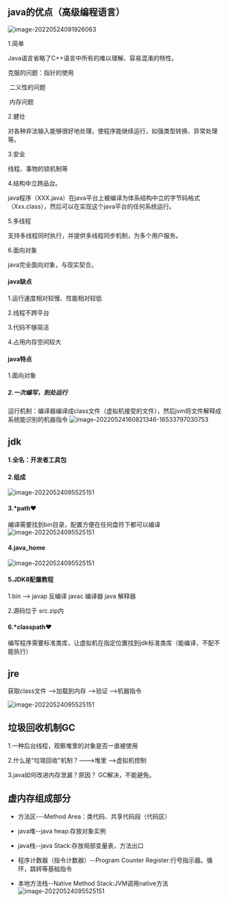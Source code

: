## java的优点（高级编程语言）

![image-20220524091926063](https://user-images.githubusercontent.com/107198282/180995043-828b4d7b-47de-4e5d-801f-46276d111129.png)


1.简单

Java语言省略了C++语言中所有的难以理解、容易混淆的特性。

克服的问题：指针的使用

​                       二义性的问题

​                       内存问题

2.健壮

对各种非法输入能够很好地处理，使程序能继续运行，如强类型转换、异常处理等。

3.安全

线程、事物的锁机制等

4.结构中立跨品台。

java程序（XXX.java）在java平台上被编译为体系结构中立的字节码格式（Xxx.class），然后可以在实现这个java平台的任何系统运行。

5.多线程

支持多线程同时执行，并提供多线程同步机制，为多个用户服务。

6.面向对象

java完全面向对象，与现实契合。





#### java缺点

1.运行速度相对较慢、性能相对较低

2.线程不跨平台

3.代码不够简洁

4.占用内存空间较大



#### java特点

1.面向对象

##### 2.一次编写，到处运行

运行机制：编译器编译成class文件（虚拟机接受的文件），然后jvm将文件解释成系统能识别的机器指令
![image-20220524160821346-16533797030753](https://user-images.githubusercontent.com/107198282/180996915-e885b7ea-230e-4e04-9b94-e5b797d6dbd2.png)






## jdk

#### 1.全名：开发者工具包

#### 2.组成
![image-20220524095525151](https://user-images.githubusercontent.com/107198282/180997009-84956d62-525d-43bf-a395-4cc2d99e17aa.png)



#### 3.*path❤

编译需要找到bin目录，配置方便在任何盘符下都可以编译
![image-20220524095525151](https://user-images.githubusercontent.com/107198282/180997116-7229493b-d7cb-466b-a7dd-41c1c43060ce.png)



#### 4.java_home
![image-20220524095525151](https://user-images.githubusercontent.com/107198282/180997192-f610537b-a957-482d-819f-c674838c0853.png)



#### 5.JDK8配置教程

[安装教程]: https://blog.csdn.net/weixin_44887352/article/details/106588830	"JDK8"

1.bin  --> javap  反编译     javac 编译器      java 解释器  

2.源码位于 src.zip内

#### 6.*classpath❤

编写程序需要标准类库，让虚拟机在指定位置找到jdk标准类库（能编译，不配不能执行）



## jre

获取class文件  -->加载到内存 -->验证 -->机器指令

![image-20220524095525151](https://user-images.githubusercontent.com/107198282/180997278-0f71eeab-874f-4f36-9734-1d2cf77011d0.png)






## 垃圾回收机制GC

1.一种后台线程，观察堆里的对象是否一直被使用

2.什么是“垃圾回收"机制？--->堆里  -->虚拟机控制

3.java如何改进内存泄漏？原因？  GC解决，不能避免。



## 虚内存组成部分

[仅供参考]: https://www.cnblogs.com/dw3306/p/14363472.html	"JVM的组成简介"

- 方法区---Method Area：类代码、共享代码段（代码区）

- java堆--java   heap:存放对象实例

- java栈--java  Stack:存放局部变量表，方法出口

- 程序计数器（指令计数器）--Program Counter Register:行号指示器。循环，跳转等基础指令

- 本地方法栈--Native Method Stack:JVM调用native方法
![image-20220524095525151](https://user-images.githubusercontent.com/107198282/180997357-e952666f-a926-4c21-a0f9-831f6a5b2d4a.png)




